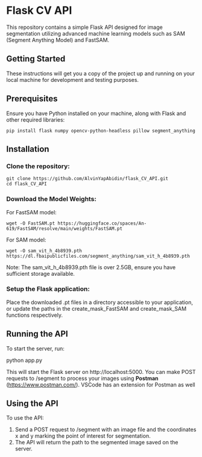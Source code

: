 # Flask CV API
This repository contains a simple Flask API designed for image segmentation utilizing advanced machine learning models such as SAM (Segment Anything Model) and FastSAM.

## Getting Started

These instructions will get you a copy of the project up and running on your local machine for development and testing purposes.

## Prerequisites

Ensure you have Python installed on your machine, along with Flask and other required libraries:

    pip install flask numpy opencv-python-headless pillow segment_anything

## Installation

### Clone the repository:

    git clone https://github.com/AlvinYapAbidin/flask_CV_API.git
    cd flask_CV_API

### Download the Model Weights:

For FastSAM model:

    wget -O FastSAM.pt https://huggingface.co/spaces/An-619/FastSAM/resolve/main/weights/FastSAM.pt

For SAM model:

    wget -O sam_vit_h_4b8939.pth https://dl.fbaipublicfiles.com/segment_anything/sam_vit_h_4b8939.pth

Note: The sam_vit_h_4b8939.pth file is over 2.5GB, ensure you have sufficient storage available.

### Setup the Flask application:
Place the downloaded .pt files in a directory accessible to your application, or update the paths in the create_mask_FastSAM and create_mask_SAM functions respectively.

## Running the API

To start the server, run:

python app.py

This will start the Flask server on http://localhost:5000. You can make POST requests to /segment to process your images using **Postman** (https://www.postman.com/). VSCode has an extension for Postman as well

## Using the API

To use the API:

1. Send a POST request to /segment with an image file and the coordinates x and y marking the point of interest for segmentation.
2. The API will return the path to the segmented image saved on the server.
